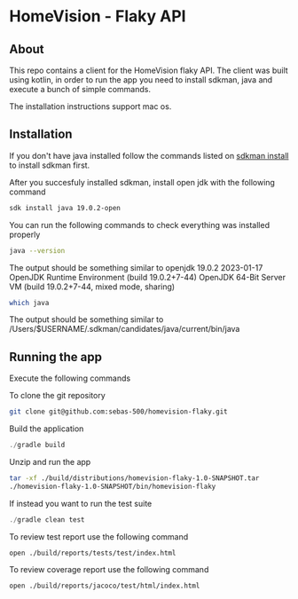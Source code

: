 # HomeVision - Flaky API


## About

This repo contains a client for the HomeVision flaky API. The client was built using kotlin, in order to run the app you need to install sdkman, java and execute a bunch of simple commands.

The installation instructions support mac os.

## Installation

If you don't have java installed follow the commands listed on [sdkman install](https://sdkman.io/install) to install sdkman first.

After you succesfuly installed sdkman, install open jdk with the following command

```bash
sdk install java 19.0.2-open
```

You can run the following commands to check everything was installed properly

```bash
java --version
```

The output should be something similar to
openjdk 19.0.2 2023-01-17
OpenJDK Runtime Environment (build 19.0.2+7-44)
OpenJDK 64-Bit Server VM (build 19.0.2+7-44, mixed mode, sharing)

```bash
which java
```
The output should be something similar to
/Users/$USERNAME/.sdkman/candidates/java/current/bin/java

## Running the app

Execute the following commands

To clone the git repository

```bash
git clone git@github.com:sebas-500/homevision-flaky.git
```

Build the application

```java
./gradle build
```

Unzip and run the app

```bash
tar -xf ./build/distributions/homevision-flaky-1.0-SNAPSHOT.tar
./homevision-flaky-1.0-SNAPSHOT/bin/homevision-flaky
```

If instead you want to run the test suite
```java
./gradle clean test
```

To review test report use the following command
```
open ./build/reports/tests/test/index.html
```

To review coverage report use the following command
```
open ./build/reports/jacoco/test/html/index.html
```
